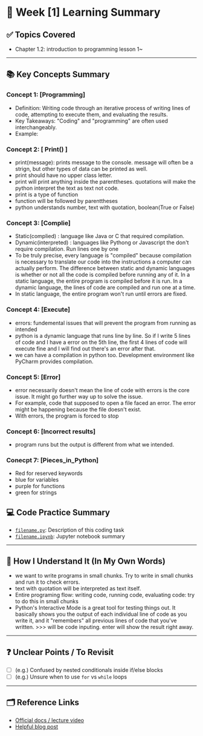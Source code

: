 # 📘 Week [1] Learning Summary

## ✅ Topics Covered
- Chapter 1.2: introduction to programming lesson 1~

---

## 📚 Key Concepts Summary

### Concept 1: [Programming]
- Definition: Writing code through an iterative process of writing lines of code, attempting to execute them, and evaluating the results.
- Key Takeaways: "Coding" and "programming" are often used interchangeably.
- Example: 

### Concept 2: [ Print() ]
- print(message): prints message to the console. message will often be a strign, but other types of data can be printed as well.
- print should have no upper class letter. 
- print will print anything inside the parenttheses. quotations will make the python interpret the text as text not code. 
- print is a type of function
- function will be followed by parenttheses
- python understands number, text with quotation, boolean(True or False)  

### Concept 3: [Complie]
- Static(complied) : language like Java or C that required compilation. 
- Dynamic(interpreted) : languages like Pythong or Javascript the don't require compilation. Run lines one by one
- To be truly precise, every language is "compiled" because compilation is necessary to translate our code into the instructions a computer can actually perform. The difference between static and dynamic languages is whether or not all the code is compiled before running any of it. In a static language, the entire program is compiled before it is run. In a dynamic language, the lines of code are compiled and run one at a time.
- In static language, the entire program won't run until errors are fixed.

### Concept 4: [Execute]
- errors: fundemental issues that will prevent the program from running as intended
- python is a dynamic language that runs line by line. So if I write 5 lines of code and I have a error on the 5th line, the first 4 lines of code will execute fine and I will find out there's an error after that. 
- we can have a compilation in python too. Development environment like PyCharm provides compilation. 

### Concept 5: [Error]
- error necessarily doesn't mean the line of code with errors is the core issue. It might go further way up to solve the issue. 
- For example, code that supposed to open a file faced an error. The error might be happening because the file doesn't exist. 
- With errors, the program is forced to stop

### Concept 6: [Incorrect results]
- program runs but the output is different from what we intended.

### Conecpt 7: [Pieces_in_Python]
- Red for reserved keywords
- blue for variables
- purple for functions
- green for strings 
 

## 💻 Code Practice Summary

- [`filename.py`](./filename.py): Description of this coding task
- [`filename.ipynb`](./filename.ipynb): Jupyter notebook summary

---

## 🧠 How I Understand It (In My Own Words)

- we want to write programs in small chunks. Try to write in small chunks and run it to check errors. 
- text with quotation will be interpreted as text itself. 
- Entire programing flow: writing code, running code, evaluating code: try to do this in small chunks 
- Python's Interactive Mode is a great tool for testing things out. It basically shows you the output of each individual line of code as you write it, and it "remembers" all previous lines of code that you've written. >>> will be code inputing. enter will show the result right away. 

---

## ❓ Unclear Points / To Revisit

- [ ] (e.g.) Confused by nested conditionals inside if/else blocks
- [ ] (e.g.) Unsure when to use `for` vs `while` loops

---

## 🗂 Reference Links

- [Official docs / lecture video]()
- [Helpful blog post]()